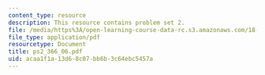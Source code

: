 ```yaml
---
content_type: resource
description: This resource contains problem set 2.
file: /media/https%3A/open-learning-course-data-rc.s3.amazonaws.com/18-366-random-walks-and-diffusion-fall-2006/acaa1f1a13d68c07bb6b3c64ebc5457a_ps2_366_06.pdf
file_type: application/pdf
resourcetype: Document
title: ps2_366_06.pdf
uid: acaa1f1a-13d6-8c07-bb6b-3c64ebc5457a
---
```

